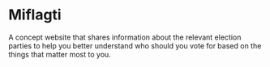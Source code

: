# Miflagti
A concept website that shares information about the relevant election parties to help you better understand who should you vote for based on the things that matter most to you.
